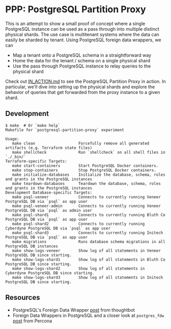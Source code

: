 # PPP: PostgreSQL Partition Proxy

This is an attempt to show a small proof of concept where a single
PostgreSQL instance can be used as a pass through into multiple distinct 
physical shards. The use case is multitenant systems where the data can 
easily be sharded by tenant. Using PostgreSQL foreign data wrappers, we can

- Map a tenant onto a PostgreSQL schema in a straightforward way
- Home the data for the tenant / schema on a single physical shard
- Use the pass through PostgreSQL instance to relay queries to the
  physical shard

Check out [IN_ACTION.md][2] to see the PostgreSQL Partition Proxy in action.
In particular, we'll dive into setting up the physical shards and explore the
behavior of queries that get forwarded from the proxy instance to a given
shard.

## Development

```
$ make  # Or `make help`
Makefile for `postgresql-partition-proxy` experiment

Usage:
   make clean                   Forcefully remove all generated artifacts (e.g. Terraform state files)
   make shellcheck              Run `shellcheck` on all shell files in `./_bin/`
Terraform-specific Targets:
   make start-containers        Start PostgreSQL Docker containers.
   make stop-containers         Stop PostgreSQL Docker containers.
   make initialize-databases    Initialize the database, schema, roles and grants in the PostgreSQL instances
   make teardown-databases      Teardown the database, schema, roles and grants in the PostgreSQL instances
Development Database-specific Targets:
   make psql-veneer             Connects to currently running Veneer PostgreSQL DB via `psql` as app user
   make psql-veneer-admin       Connects to currently running Veneer PostgreSQL DB via `psql` as admin user
   make psql-shard1             Connects to currently running Bluth Co PostgreSQL DB via `psql` as app user
   make psql-shard2             Connects to currently running Cyberdyne PostgreSQL DB via `psql` as app user
   make psql-shard3             Connects to currently running Initech PostgreSQL DB via `psql` as app user
   make migrations              Runs database schema migrations in all PostgreSQL DB instances
   make show-logs-veneer        Show log of all statements in Veneer PostgreSQL DB since starting.
   make show-logs-shard1        Show log of all statements in Bluth Co PostgreSQL DB since starting.
   make show-logs-shard2        Show log of all statements in Cyberdyne PostgreSQL DB since starting.
   make show-logs-shard3        Show log of all statements in Initech PostgreSQL DB since starting.

```

## Resources

-   PostgreSQL's Foreign Data Wrapper [post][1] from thoughtbot
-   Foreign Data Wrappers in PostgreSQL and a closer look at `postgres_fdw`
    [post][3] from Percona

[1]: https://thoughtbot.com/blog/postgres-foreign-data-wrapper
[2]: IN_ACTION.md
[3]: https://www.percona.com/blog/2018/08/21/foreign-data-wrappers-postgresql-postgres_fdw/
